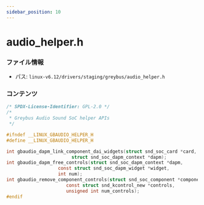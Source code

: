 ```yaml
---
sidebar_position: 10
---
```

# audio_helper.h

### ファイル情報

- パス: `linux-v6.12/drivers/staging/greybus/audio_helper.h`

### コンテンツ

```h
/* SPDX-License-Identifier: GPL-2.0 */
/*
 * Greybus Audio Sound SoC helper APIs
 */

#ifndef __LINUX_GBAUDIO_HELPER_H
#define __LINUX_GBAUDIO_HELPER_H

int gbaudio_dapm_link_component_dai_widgets(struct snd_soc_card *card,
					    struct snd_soc_dapm_context *dapm);
int gbaudio_dapm_free_controls(struct snd_soc_dapm_context *dapm,
			       const struct snd_soc_dapm_widget *widget,
			       int num);
int gbaudio_remove_component_controls(struct snd_soc_component *component,
				      const struct snd_kcontrol_new *controls,
				      unsigned int num_controls);
#endif

```
